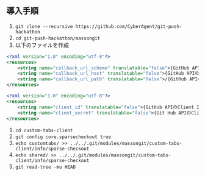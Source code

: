 ## 導入手順
1. `git clone --recursive https://github.com/CyberAgent/git-push-hackathon`
1. `cd git-push-hackathon/massongit`
1. 以下のファイルを作成
```app/src/main/res/values/callback_urls.xml
<?xml version="1.0" encoding="utf-8"?>
<resources>
    <string name="callback_url_scheme" translatable="false">{GitHub APIのコールバックURLのプロトコル}</string>
    <string name="callback_url_host" translatable="false">{GitHub APIのコールバックURLのホスト名}</string>
    <string name="callback_url_path" translatable="false">/{GitHub APIのコールバックURLのパス}</string>
</resources>
```

```app/src/main/res/values/github_apis.xml
<?xml version="1.0" encoding="utf-8"?>
<resources>
    <string name="client_id" translatable="false">{GitHub APIのClient ID}</string>
    <string name="client_secret" translatable="false">{Git Hub APIのClient Secret}</string>
</resources>

```

1. `cd custom-tabs-client`
1. `git config core.sparsecheckout true`
1. `echo customtabs/ >> ../../.git/modules/massongit/custom-tabs-client/info/sparse-checkout`
1. `echo shared/ >> ../../.git/modules/massongit/custom-tabs-client/info/sparse-checkout`
1. `git read-tree -mu HEAD`
